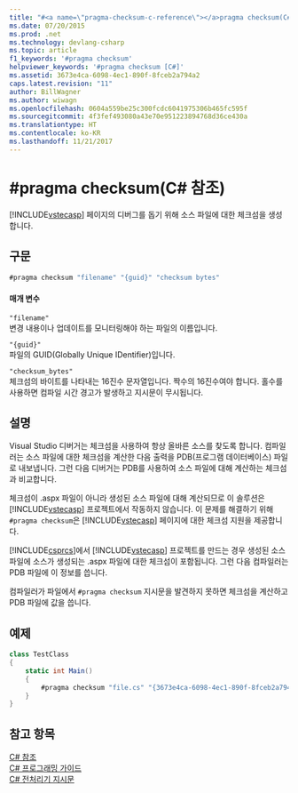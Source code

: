 ```yaml
---
title: "#<a name=\"pragma-checksum-c-reference\"></a>pragma checksum(C# 참조)"
ms.date: 07/20/2015
ms.prod: .net
ms.technology: devlang-csharp
ms.topic: article
f1_keywords: '#pragma checksum'
helpviewer_keywords: '#pragma checksum [C#]'
ms.assetid: 3673e4ca-6098-4ec1-890f-8fceb2a794a2
caps.latest.revision: "11"
author: BillWagner
ms.author: wiwagn
ms.openlocfilehash: 0604a559be25c300fcdc6041975306b465fc595f
ms.sourcegitcommit: 4f3fef493080a43e70e951223894768d36ce430a
ms.translationtype: HT
ms.contentlocale: ko-KR
ms.lasthandoff: 11/21/2017
---
```

# <a name="pragma-checksum-c-reference"></a>#pragma checksum(C# 참조)
[!INCLUDE[vstecasp](~/includes/vstecasp-md.md)] 페이지의 디버그를 돕기 위해 소스 파일에 대한 체크섬을 생성합니다.  
  
## <a name="syntax"></a>구문  
  
```csharp
#pragma checksum "filename" "{guid}" "checksum bytes"  
```  
  
#### <a name="parameters"></a>매개 변수  
 `"filename"`  
 변경 내용이나 업데이트를 모니터링해야 하는 파일의 이름입니다.  
  
 `"{guid}"`  
 파일의 GUID(Globally Unique IDentifier)입니다.  
  
 `"checksum_bytes"`  
 체크섬의 바이트를 나타내는 16진수 문자열입니다. 짝수의 16진수여야 합니다. 홀수를 사용하면 컴파일 시간 경고가 발생하고 지시문이 무시됩니다.  
  
## <a name="remarks"></a>설명  
 Visual Studio 디버거는 체크섬을 사용하여 항상 올바른 소스를 찾도록 합니다. 컴파일러는 소스 파일에 대한 체크섬을 계산한 다음 출력을 PDB(프로그램 데이터베이스) 파일로 내보냅니다. 그런 다음 디버거는 PDB를 사용하여 소스 파일에 대해 계산하는 체크섬과 비교합니다.  
  
 체크섬이 .aspx 파일이 아니라 생성된 소스 파일에 대해 계산되므로 이 솔루션은 [!INCLUDE[vstecasp](~/includes/vstecasp-md.md)] 프로젝트에서 작동하지 않습니다. 이 문제를 해결하기 위해 `#pragma checksum`은 [!INCLUDE[vstecasp](~/includes/vstecasp-md.md)] 페이지에 대한 체크섬 지원을 제공합니다.  
  
 [!INCLUDE[csprcs](~/includes/csprcs-md.md)]에서 [!INCLUDE[vstecasp](~/includes/vstecasp-md.md)] 프로젝트를 만드는 경우 생성된 소스 파일에 소스가 생성되는 .aspx 파일에 대한 체크섬이 포함됩니다. 그런 다음 컴파일러는 PDB 파일에 이 정보를 씁니다.  
  
 컴파일러가 파일에서 `#pragma checksum` 지시문을 발견하지 못하면 체크섬을 계산하고 PDB 파일에 값을 씁니다.  
  
## <a name="example"></a>예제  
  
```csharp
class TestClass  
{  
    static int Main()  
    {  
        #pragma checksum "file.cs" "{3673e4ca-6098-4ec1-890f-8fceb2a794a2}" "{012345678AB}" // New checksum  
    }  
}  
```  
  
## <a name="see-also"></a>참고 항목  
 [C# 참조](../../../csharp/language-reference/index.md)  
 [C# 프로그래밍 가이드](../../../csharp/programming-guide/index.md)  
 [C# 전처리기 지시문](../../../csharp/language-reference/preprocessor-directives/index.md)
